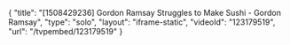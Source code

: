 {
    "title": "[1508429236] Gordon Ramsay Struggles to Make Sushi - Gordon Ramsay",
    "type": "solo",
    "layout": "iframe-static",
    "videoId": "123179519",
    "url": "\/tvpembed\/123179519"
}